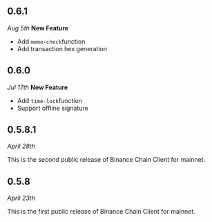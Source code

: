 ## 0.6.1
*Aug 5th*
 **New Feature**
* Add `memo-check`function
* Add transaction hex generation

## 0.6.0
*Jul 17th*
 **New Feature**
* Add `time-lock`function
* Support offline signature

## 0.5.8.1

*April 28th*

This is the second public release of Binance Chain Client for mainnet.


## 0.5.8

*April 23th*

This is the first public release of Binance Chain Client for mainnet.

